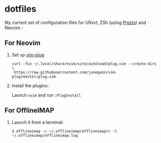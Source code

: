 dotfiles
========

My current set of configuration files for URxvt, ZSh (using [Prezto](https://github.com/sorin-ionescu/prezto)) and Neovim.-


## For Neovim
1. Set up [vim-plug](https://github.com/junegunn/vim-plug)

   ```
   curl -fLo ~/.local/share/nvim/site/autoload/plug.vim --create-dirs \
    https://raw.githubusercontent.com/junegunn/vim-plug/master/plug.vim
   ```

2. Install the plugins:

   Launch `nvim` and run `:PlugInstall`

## For OfflineIMAP
1. Launch it from a terminal:
    ```
    $ offlineimap -c ~/.offlineimap/offlineimaprc -l ~/.offlineimap/offlineimap.log
    ```

